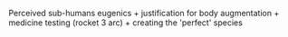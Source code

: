 Perceived sub-humans eugenics + justification for body augmentation + medicine testing (rocket 3 arc) + creating the 'perfect' species 